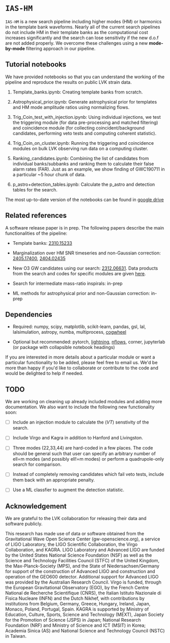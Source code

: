 # `IAS-HM`

`IAS-HM` is a new search pipeline including higher modes (HM) or harmonics in the template bank waveforms. Nearly all of the current search pipelines do not include HM in their template banks as the computational cost increases significantly and the search can lose sensitivity if the new d.o.f are not added properly. We overcome these challenges using a new **mode-by-mode** filtering approach in our pipeline.

## Tutorial notebooks

We have provided notebooks so that you can understand the working of the pipeline and reproduce the results on public LVK strain data.

1. Template_banks.ipynb: Creating template banks from scratch.

2. Astrophysical_prior.ipynb: Generate astrophysical prior for templates and HM mode amplitude ratios using normalizing flows.

3. Trig_Coin_test_with_injection.ipynb: Using individual injections, we test the triggering module (for data pre-processing and matched filtering) and coincidence module (for collecting coincident/background candidates, performing veto tests and computing coherent statistic).

4. Trig_Coin_on_cluster.ipynb: Running the triggering and coincidence modules on bulk LVK observing run data on a computing cluster.

5. Ranking_candidates.ipynb: Combining the list of candidates from individual banks/subbanks and ranking them to calculate their false alarm rates (FAR). Just as an example, we show finding of GWC190711 in a particular ~5 hour chunk of data.

6. p_astro+detection_tables.ipynb: Calculate the p_astro and detection tables for the search.

The most up-to-date version of the notebooks can be found in [google drive](https://drive.google.com/drive/folders/15avuKxY40aX9Ru_6xkacM1ZdaGL7OgQm?usp=sharing)

## Related references

A software release paper is in prep. The following papers describe the main functionalities of the pipeline:

* Template banks: [2310.15233](https://arxiv.org/abs/2310.15233)

* Marginalization over HM SNR timeseries and non-Gaussian correction: [2405.17400](https://arxiv.org/abs/2405.17400), [2404.02435](https://arxiv.org/abs/2404.02435)

* New O3 GW candidates using our search: [2312.06631](https://arxiv.org/abs/2312.06631). Data products from the search and codes for specific modules are given [here](https://github.com/JayWadekar/GW_higher_harmonics_search).

* Search for intermediate mass-ratio inspirals: in-prep

* ML methods for astrophysical prior and non-Gaussian correction: in-prep

## Dependencies

* Required: numpy, scipy, matplotlib, scikit-learn, pandas, gsl, lal, lalsimulation,
  astropy, numba, multiprocess, [cogwheel](https://github.com/jroulet/cogwheel)

* Optional but recommended: pytorch, [lightning](https://lightning.ai/docs/pytorch/stable/starter/installation.html), [nflows](https://pypi.org/project/nflows/), corner, jupyterlab (or package with collapsible notebook headings)

If you are interested in more details about a particular module or want a particular functionality to be added, please feel free to email us. We'd be more than happy if you'd like to collaborate or contribute to the code and would be delighted to help if needed.

## TODO

We are working on cleaning up already included modules and adding more documentation.
We also want to include the following new functionality soon:

- [ ] Include an injection module to calculate the (*VT*) senstivity of the search.

- [ ] Include Virgo and Kagra in addition to Hanford and Livingston.

- [ ] Three modes (22,33,44) are hard-coded in a few places. The code should be general such that user can specify an arbitrary number of ell=m modes (and possibly ell!=m modes) or perform a quadrupole-only search for comparison.

- [ ] Instead of completely removing candidates which fail veto tests, include them back with an appropriate penalty.

- [ ] Use a ML classfier to augment the detection statistic.

## Acknowledgement

We are grateful to the LVK collaboration for releasing their data and software publicly.

This research has made use of data or software obtained from the Gravitational Wave Open Science Center (gw-openscience.org), a service of LIGO Laboratory, the LIGO Scientific Collaboration, the Virgo Collaboration, and KAGRA. LIGO Laboratory and Advanced LIGO are funded by the United States National Science Foundation (NSF) as well as the Science and Technology Facilities Council (STFC) of the United Kingdom, the Max-Planck-Society (MPS), and the State of Niedersachsen/Germany for support of the construction of Advanced LIGO and construction and operation of the GEO600 detector. Additional support for Advanced LIGO was provided by the Australian Research Council. Virgo is funded, through the European Gravitational Observatory (EGO), by the French Centre National de Recherche Scientifique (CNRS), the Italian Istituto Nazionale di Fisica Nucleare (INFN) and the Dutch Nikhef, with contributions by institutions from Belgium, Germany, Greece, Hungary, Ireland, Japan, Monaco, Poland, Portugal, Spain. KAGRA is supported by Ministry of Education, Culture, Sports, Science and Technology (MEXT), Japan Society for the Promotion of Science (JSPS) in Japan; National Research Foundation (NRF) and Ministry of Science and ICT (MSIT) in Korea; Academia Sinica (AS) and National Science and Technology Council (NSTC) in Taiwan.
